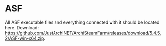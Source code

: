 # ASF

All ASF executable files and everything connected with it should be located here. Download: https://github.com/JustArchiNET/ArchiSteamFarm/releases/download/5.4.5.2/ASF-win-x64.zip.
